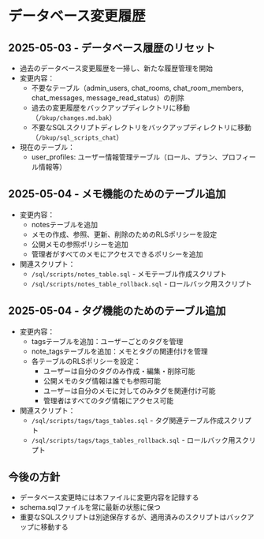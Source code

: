 # データベース変更履歴

## 2025-05-03 - データベース履歴のリセット
- 過去のデータベース変更履歴を一掃し、新たな履歴管理を開始
- 変更内容：
  - 不要なテーブル（admin_users, chat_rooms, chat_room_members, chat_messages, message_read_status）の削除
  - 過去の変更履歴をバックアップディレクトリに移動（`/bkup/changes.md.bak`）
  - 不要なSQLスクリプトディレクトリをバックアップディレクトリに移動（`/bkup/sql_scripts_chat`）
- 現在のテーブル：
  - user_profiles: ユーザー情報管理テーブル（ロール、プラン、プロフィール情報等）

## 2025-05-04 - メモ機能のためのテーブル追加
- 変更内容：
  - notesテーブルを追加
  - メモの作成、参照、更新、削除のためのRLSポリシーを設定
  - 公開メモの参照ポリシーを追加
  - 管理者がすべてのメモにアクセスできるポリシーを追加
- 関連スクリプト：
  - `/sql/scripts/notes_table.sql` - メモテーブル作成スクリプト
  - `/sql/scripts/notes_table_rollback.sql` - ロールバック用スクリプト

## 2025-05-04 - タグ機能のためのテーブル追加
- 変更内容：
  - tagsテーブルを追加：ユーザーごとのタグを管理
  - note_tagsテーブルを追加：メモとタグの関連付けを管理
  - 各テーブルのRLSポリシーを設定：
    - ユーザーは自分のタグのみ作成・編集・削除可能
    - 公開メモのタグ情報は誰でも参照可能
    - ユーザーは自分のメモに対してのみタグを関連付け可能
    - 管理者はすべてのタグ情報にアクセス可能
- 関連スクリプト：
  - `/sql/scripts/tags/tags_tables.sql` - タグ関連テーブル作成スクリプト
  - `/sql/scripts/tags/tags_tables_rollback.sql` - ロールバック用スクリプト

## 今後の方針
- データベース変更時には本ファイルに変更内容を記録する
- schema.sqlファイルを常に最新の状態に保つ
- 重要なSQLスクリプトは別途保存するが、適用済みのスクリプトはバックアップに移動する
